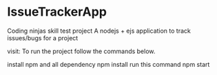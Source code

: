 # IssueTrackerApp
Coding ninjas skill test project
A nodejs + ejs application to track issues/bugs for a project

visit: 
To run the project follow the commands below.

install npm and all dependency npm install
run this command npm start
